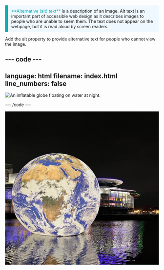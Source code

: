 <p style="border-left: solid; border-width:10px; border-color: #0faeb0; background-color: aliceblue; padding: 10px;">
<span style="color: #0faeb0">**Alternative (alt) text**</span> is a description of an image. Alt text is an important part of accessible web design as it describes images to people who are unable to seem them. The text does not appear on the webpage, but it is read aloud by screen readers.
</p>
  
Add the alt property to provide alternative text for people who cannot view the image.
  
--- code ---
---
language: html
filename: index.html
line_numbers: false
---       
  
<img src="globe.png" alt="An inflatable globe floating on water at night.">

--- /code ---
  
![An inflatable globe floating on water at night.](images/globe.png)
